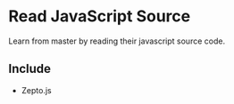 # Read JavaScript Source
Learn from master by reading their javascript source code.
## Include
* Zepto.js